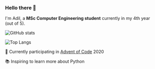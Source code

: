 ### Hello there 👋

I'm Adil, a **MSc Computer Engineering student** currently in my 4th year (out of 5).

![GitHub stats](https://github-readme-stats.vercel.app/api?username=adilius&count_private=true&show_icons=true)

![Top Langs](https://github-readme-stats.vercel.app/api/top-langs/?username=adilius&layout=compact)

🔭 Currently participating in [Advent of Code](https://adventofcode.com/) 2020

📚 Inspiring to learn more about Python
